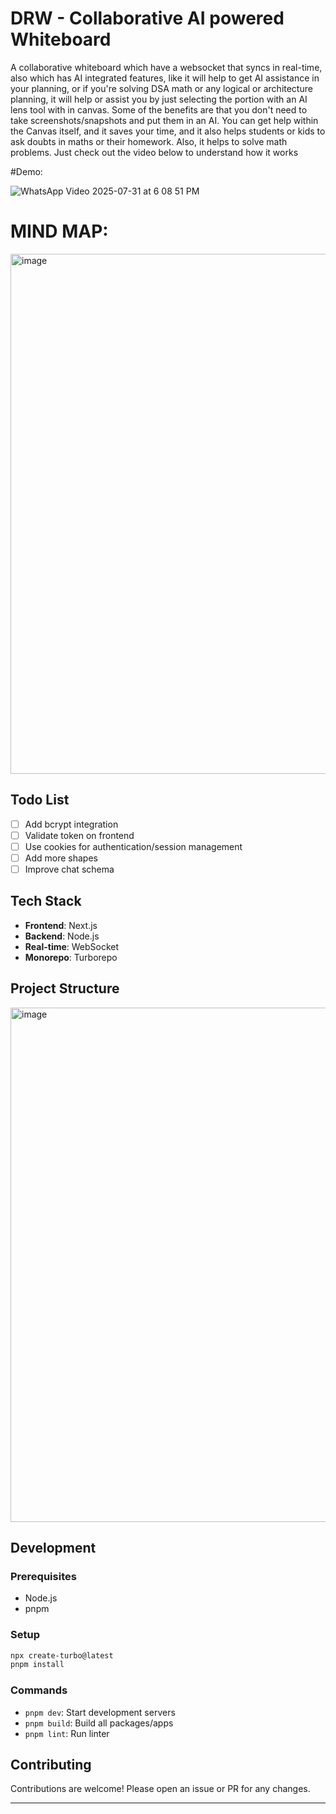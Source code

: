 
# DRW - Collaborative AI powered Whiteboard 
A collaborative whiteboard which have a websocket that syncs in real-time, also which has AI integrated features, like it will help to get AI assistance in your planning, or if you're solving DSA math or any logical or architecture planning, it will help or assist you by just selecting the portion with an AI lens tool with in canvas. Some of the benefits are that you don't need to take screenshots/snapshots and put them in an AI. You can get help within the Canvas itself, and it saves your time, and it also helps students or kids to ask doubts in maths or their homework. Also, it helps to solve math problems. Just check out the video below to understand how it works


#Demo:

![WhatsApp Video 2025-07-31 at 6 08 51 PM](https://github.com/user-attachments/assets/15af02ff-5c48-4b04-995a-5b0669999031)







# MIND MAP:

<img width="1173" height="832" alt="image" src="https://github.com/user-attachments/assets/038614cd-e490-4e37-abb0-7cf62c021112" />



## Todo List

- [ ] Add bcrypt integration  
- [ ] Validate token on frontend  
- [ ] Use cookies for authentication/session management  
- [ ] Add more shapes  
- [ ] Improve chat schema

## Tech Stack

- **Frontend**: Next.js
- **Backend**: Node.js
- **Real-time**: WebSocket
- **Monorepo**: Turborepo

## Project Structure
<img width="673" height="823" alt="image" src="https://github.com/user-attachments/assets/26812702-1654-45aa-bac6-e806daca777f" />



## Development

### Prerequisites
- Node.js
- pnpm

### Setup
```sh
npx create-turbo@latest
pnpm install
```

### Commands
- `pnpm dev`: Start development servers
- `pnpm build`: Build all packages/apps
- `pnpm lint`: Run linter


## Contributing

Contributions are welcome! Please open an issue or PR for any changes.

---

